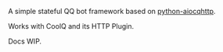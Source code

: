 
A simple stateful QQ bot framework based on [python-aiocqhttp](https://github.com/richardchien/python-aiocqhttp/tree/master/aiocqhttp).

Works with CoolQ and its HTTP Plugin.

Docs WIP.
